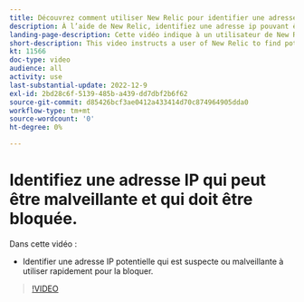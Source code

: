 ```yaml
---
title: Découvrez comment utiliser New Relic pour identifier une adresse IP qui doit être bloquée.
description: À l’aide de New Relic, identifiez une adresse ip pouvant être malveillante par nature.  Une fois l’adresse IP déterminée, elle est utilisée dans Fastly pour l’empêcher d’accéder à l’application.
landing-page-description: Cette vidéo indique à un utilisateur de New Relic de trouver les adresses IP potentielles qui doivent être bloquées pour accéder au site.
short-description: This video instructs a user of New Relic to find potential IP addresses that may need to be blocked form accessing the site.
kt: 11566
doc-type: video
audience: all
activity: use
last-substantial-update: 2022-12-9
exl-id: 2bd28c6f-5139-485b-a439-dd7dbf2b6f62
source-git-commit: d85426bcf3ae0412a433414d70c874964905dda0
workflow-type: tm+mt
source-wordcount: '0'
ht-degree: 0%

---
```


# Identifiez une adresse IP qui peut être malveillante et qui doit être bloquée.

Dans cette vidéo :

- Identifier une adresse IP potentielle qui est suspecte ou &#x200B; malveillante à utiliser rapidement pour la bloquer.

>[!VIDEO](https://video.tv.adobe.com/v/3412088?quality=12&learn=on)
